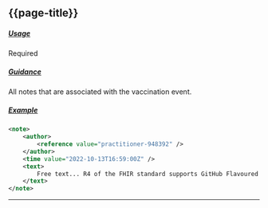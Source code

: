 ## {{page-title}}

<h5><ins>Usage</ins></h5>

<span class="mro-circle required" title="Required"></span> Required


<h5><ins>Guidance</ins></h5>

All notes that are associated with the vaccination event.


<h5><ins>Example</ins></h5>

```xml
<note>
    <author>
        <reference value="practitioner-948392" />
    </author>
    <time value="2022-10-13T16:59:00Z" />
    <text>
        Free text... R4 of the FHIR standard supports GitHub Flavoured Markdown (GFM).
    </text>
</note>
```

---